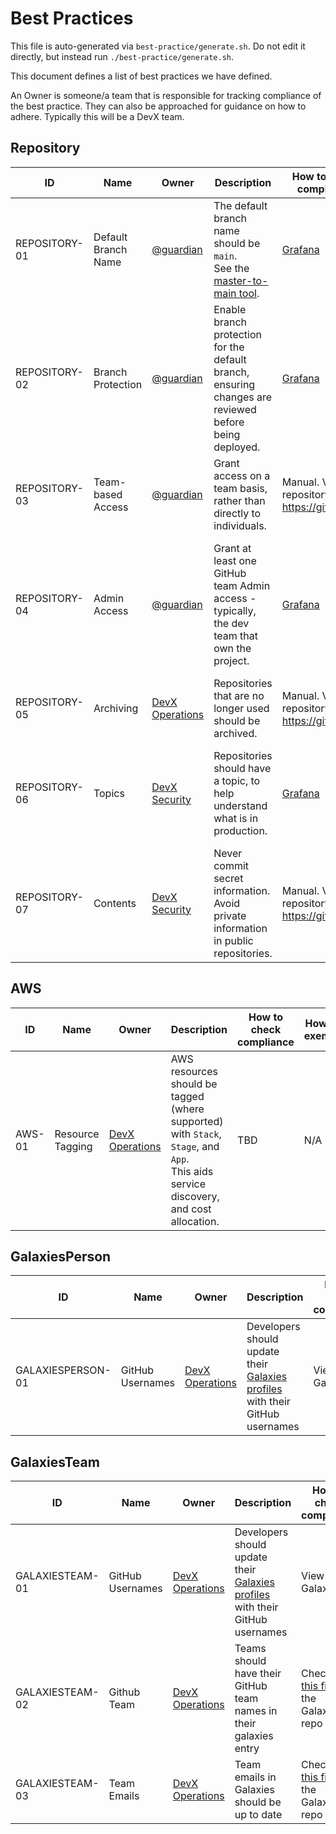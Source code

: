 

# Best Practices


This file is auto-generated via `best-practice/generate.sh`. Do not edit it directly, but instead run `./best-practice/generate.sh`.

This document defines a list of best practices we have defined.

An Owner is someone/a team that is responsible for tracking compliance of the best practice. They can also be approached for guidance on how to adhere. Typically this will be a DevX team.

<!-- contentstart -->
## Repository
| ID            | Name                | Owner                                                                     | Description                                                                                                                                    | How to check compliance                                              | How to exempt                                                                                                                        |
| ------------- | ------------------- | ------------------------------------------------------------------------- | ---------------------------------------------------------------------------------------------------------------------------------------------- | -------------------------------------------------------------------- | ------------------------------------------------------------------------------------------------------------------------------------ |
| REPOSITORY-01 | Default Branch Name | [@guardian](https://github.com/orgs/guardian/teams/all)                   | The default branch name should be `main`.<br>See the [master-to-main tool](https://github.com/guardian/master-to-main/blob/main/migrating.md). | [Grafana](https://metrics.gutools.co.uk/d/2uaV8PiIz/repocop?orgId=1) | Archived repositories are exempt.                                                                                                    |
| REPOSITORY-02 | Branch Protection   | [@guardian](https://github.com/orgs/guardian/teams/all)                   | Enable branch protection for the default branch, ensuring changes are reviewed before being deployed.                                          | [Grafana](https://metrics.gutools.co.uk/d/2uaV8PiIz/repocop?orgId=1) | Archived repositories are exempt.                                                                                                    |
| REPOSITORY-03 | Team-based Access   | [@guardian](https://github.com/orgs/guardian/teams/all)                   | Grant access on a team basis, rather than directly to individuals.                                                                             | Manual. View the repository on https://github.com                    | N/A                                                                                                                                  |
| REPOSITORY-04 | Admin Access        | [@guardian](https://github.com/orgs/guardian/teams/all)                   | Grant at least one GitHub team Admin access - typically, the dev team that own the project.                                                    | [Grafana](https://metrics.gutools.co.uk/d/2uaV8PiIz/repocop?orgId=1) | Repositories *without* the one of following topics are exempt: production, testing, documentation. Archived repositories are exempt. |
| REPOSITORY-05 | Archiving           | [DevX Operations](https://github.com/orgs/guardian/teams/devx-operations) | Repositories that are no longer used should be archived.                                                                                       | Manual. View the repository on https://github.com                    | N/A                                                                                                                                  |
| REPOSITORY-06 | Topics              | [DevX Security](https://github.com/orgs/guardian/teams/devx-security)     | Repositories should have a topic, to help understand what is in production.                                                                    | [Grafana](https://metrics.gutools.co.uk/d/2uaV8PiIz/repocop?orgId=1) | Repositories owned *only* by non-P&E teams are exempt. Archived repositories are exempt.                                             |
| REPOSITORY-07 | Contents            | [DevX Security](https://github.com/orgs/guardian/teams/devx-security)     | Never commit secret information. Avoid private information in public repositories.                                                             | Manual. View the repository on https://github.com                    | N/A                                                                                                                                  |
## AWS
| ID     | Name             | Owner                                                                     | Description                                                                                                                             | How to check compliance | How to exempt |
| ------ | ---------------- | ------------------------------------------------------------------------- | --------------------------------------------------------------------------------------------------------------------------------------- | ----------------------- | ------------- |
| AWS-01 | Resource Tagging | [DevX Operations](https://github.com/orgs/guardian/teams/devx-operations) | AWS resources should be tagged (where supported) with `Stack`, `Stage`, and `App`.<br>This aids service discovery, and cost allocation. | TBD                     | N/A           |
## GalaxiesPerson
| ID                | Name             | Owner                                                                     | Description                                                                                                         | How to check compliance | How to exempt                                                       |
| ----------------- | ---------------- | ------------------------------------------------------------------------- | ------------------------------------------------------------------------------------------------------------------- | ----------------------- | ------------------------------------------------------------------- |
| GALAXIESPERSON-01 | GitHub Usernames | [DevX Operations](https://github.com/orgs/guardian/teams/devx-operations) | Developers should update their [Galaxies profiles](https://forms.gle/7Yye3KfHefgYqg3c7) with their GitHub usernames | View on Galaxies        | Your Galaxies role is something other than an engineer/data analyst |
## GalaxiesTeam
| ID              | Name             | Owner                                                                     | Description                                                                                                         | How to check compliance                                                                                        | How to exempt                                                       |
| --------------- | ---------------- | ------------------------------------------------------------------------- | ------------------------------------------------------------------------------------------------------------------- | -------------------------------------------------------------------------------------------------------------- | ------------------------------------------------------------------- |
| GALAXIESTEAM-01 | GitHub Usernames | [DevX Operations](https://github.com/orgs/guardian/teams/devx-operations) | Developers should update their [Galaxies profiles](https://forms.gle/7Yye3KfHefgYqg3c7) with their GitHub usernames | View on Galaxies                                                                                               | Your Galaxies role is something other than an engineer/data analyst |
| GALAXIESTEAM-02 | Github Team      | [DevX Operations](https://github.com/orgs/guardian/teams/devx-operations) | Teams should have their GitHub team names in their galaxies entry                                                   | Check in [this file](https://github.com/guardian/galaxies/blob/main/shared/data/teams.ts) in the Galaxies repo | Non-development teams are exempt                                    |
| GALAXIESTEAM-03 | Team Emails      | [DevX Operations](https://github.com/orgs/guardian/teams/devx-operations) | Team emails in Galaxies should be up to date                                                                        | Check in [this file](https://github.com/guardian/galaxies/blob/main/shared/data/teams.ts) in the Galaxies repo | N/A                                                                 |
<!-- contentend -->
